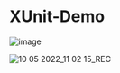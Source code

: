 # XUnit-Demo
![image](https://user-images.githubusercontent.com/50185967/167654043-32463ee0-2ae6-473c-b142-ebf9565881ff.png)



![10 05 2022_11 02 15_REC](https://user-images.githubusercontent.com/50185967/167660265-90811e16-43df-4bdd-a7aa-8f2bb8aeb7c4.png)
